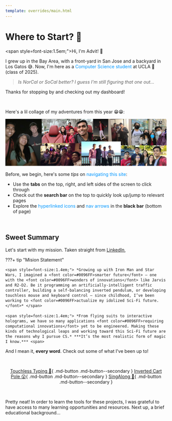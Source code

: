 ```yaml
---
template: overrides/main.html
---
```


# **Where to Start? 🧸**

<span style=font-size:1.5em;">Hi, I'm Advit! <span class="wave">👋</span> </span>

I grew up in the Bay Area, with a front-yard in San Jose and a backyard in Los Gatos 😅. Now, I'm here as a <font color=#0096FF>Computer Science student</font> at UCLA 🐻 (class of 2025).

> *Is NorCal or SoCal better? I guess I'm still figuring that one out...*

Thanks for stopping by and checking out my dashboard!


&nbsp; &nbsp;

Here's a lil collage of my adventures from this year 😁😁:

![Advit's Pic 02](../assets/images/advit-banner.svg)

Before, we begin, here's some *tips* on <font color=#0096FF>navigating this site</font>:

* Use the **tabs** on the top, right, and left sides of the screen to click through
* Check out the **search bar** on the top to quickly look up/jump to relevant pages
* Explore the <font color=#0096FF>hyperlinked icons</font> and <font color=#0096FF>nav arrows</font> in the **black bar** (bottom of page)


&nbsp; &nbsp;

## **Sweet Summary**

Let's start with my mission. Taken straight from [LinkedIn](https://www.linkedin.com/in/advitdeepak/),

???+ tip "Mision Statement"

    <span style=font-size:1.4em;"> *Growing up with Iron Man and Star Wars, I imagined a <font color=#0096FF>smarter future</font> — one with the <font color=#0096FF>wonders of innovations</font> like Jarvis and R2-D2. Be it programming an artificially-intelligent traffic controller, building a self-balancing inverted pendulum, or developing touchless mouse and keyboard control — since childhood, I’ve been working to <font color=#0096FF>actualize my idolized Sci-Fi future.</font>* </span>

    <span style=font-size:1.4em;"> *From flying suits to interactive holograms, we have so many applications <font color=#0096FF>requiring computational innovations</font> yet to be engineered. Making these kinds of technological leaps and working toward this Sci-Fi future are the reasons why I pursue CS.* ***It’s the most realistic form of magic I know.*** <span>

And I mean it, **every word**. Check out some of what I've been up to!

&nbsp; &nbsp;

<center>

[Touchless Typing 🧐](../02_projects-01/#using-tof-for-touchless-computer-interaction){ .md-button .md-button--secondary } [Inverted Cart Pole 😮](../02_projects-01/#constructing-self-balancing-inverted-pendulum){ .md-button .md-button--secondary } [SingAlong 🥳](../02_projects-01/#creating-singalong-tool){ .md-button .md-button--secondary }
</center>

&nbsp; &nbsp;

Pretty neat! In order to learn the tools for these projects, I was grateful to have access to many learning opportunities and resources. Next up, a brief educational background...

&nbsp; &nbsp;
